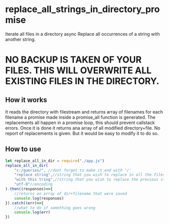# replace_all_strings_in_directory_promise
Iterate all files in a directory async
Replace all occurrences of a string with another string.
# NO BACKUP IS TAKEN OF YOUR FILES. THIS WILL OVERWRITE ALL EXISTING FILES IN THE DIRECTORY.
## How it works
It reads the directory with filestream and returns array of filenames
for each filename a promise made inside a promise_all function is generated.
The replacements all happen in a promise loop, this should prevent callstack errors.
Once it is done it returns ana array of all modified directory+file. 
No report of replacements is given. But it would be easy to modify it to do so. 
## How to use
```javascript
let replace_all_in_dir = require("./app.js")
replace_all_in_dir(
    "c:/queries/", //dont forget to make it end with '/'
    "replace string",//string that you wish to replace in all the files
    "with this tring",//string that you wish to replace the previous string with
    "utf-8"//encoding 
).then((responses)=>{
    //returns an array of dir+filename that were saved
    console.log(responses)
}).catch((err)=>{
    //what to do if something goes wrong
    console.log(err)
})
```
